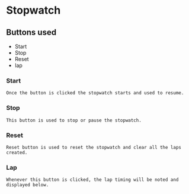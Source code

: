 # Stopwatch

## Buttons used
 - Start
 - Stop
 - Reset
 - lap

### Start
    Once the button is clicked the stopwatch starts and used to resume.
### Stop
    This button is used to stop or pause the stopwatch.
### Reset
    Reset button is used to reset the stopwatch and clear all the laps created.
### Lap
    Whenever this button is clicked, the lap timing will be noted and displayed below.
